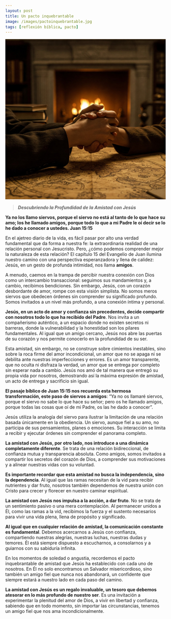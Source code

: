 ```yaml
---
layout: post
title: Un pacto inquebrantable
image: /images/pactoinquebrantable.jpg
tags: [reflexión bíblica, pacto]
---
```

![Pacto](/images/pactoinquebrantable.jpg)

> ***Descubriendo la Profundidad de la Amistad con Jesús***

**Ya no los llamo siervos, porque el siervo no está al tanto de lo que hace su amo; los he llamado amigos, porque todo lo que a mi Padre le oí decir se lo he dado a conocer a ustedes. Juan 15:15**

En el ajetreo diario de la vida, es fácil pasar por alto una verdad fundamental que da forma a nuestra fe: la extraordinaria realidad de una relación personal con Jesucristo. Pero, ¿cómo podemos comprender mejor la naturaleza de esta relación? El capítulo 15 del Evangelio de Juan ilumina nuestro camino con una perspectiva esperanzadora y llena de calidez: Jesús, en un gesto de profunda intimidad, nos llama **amigos**.

A menudo, caemos en la trampa de percibir nuestra conexión con Dios como un intercambio transaccional: seguimos sus mandamientos y, a cambio, recibimos bendiciones. Sin embargo, Jesús, con un corazón desbordante de amor, rompe con esta visión simplista. No somos meros siervos que obedecen órdenes sin comprender su significado profundo. Somos invitados a un nivel más profundo, a una conexión íntima y personal.

**Jesús, en un acto de amor y confianza sin precedentes, decide compartir con nosotros todo lo que ha recibido del Padre**. Nos invita a un compañerismo auténtico, a un espacio donde no existen secretos ni barreras, donde la vulnerabilidad y la honestidad son los pilares fundamentales. Al igual que un amigo cercano, Jesús nos abre las puertas de su corazón y nos permite conocerlo en la profundidad de su ser.

Esta amistad, sin embargo, no se construye sobre cimientos inestables, sino sobre la roca firme del amor incondicional, un amor que no se apaga ni se debilita ante nuestras imperfecciones y errores. Es un amor transparente, que no oculta ni disfraza la verdad, un amor que se entrega por completo sin esperar nada a cambio. Jesús nos amó de tal manera que entregó su propia vida por nosotros, demostrando así la máxima expresión de amistad, un acto de entrega y sacrificio sin igual.

**El pasaje bíblico de Juan 15:15 nos recuerda esta hermosa transformación, este paso de siervos a amigos**: “Ya no os llamaré siervos, porque el siervo no sabe lo que hace su señor; pero os he llamado amigos, porque todas las cosas que oí de mi Padre, os las he dado a conocer”.

Jesús utiliza la analogía del siervo para ilustrar la limitación de una relación basada únicamente en la obediencia. Un siervo, aunque fiel a su amo, no participa de sus pensamientos, planes o emociones. Su interacción se limita a recibir y ejecutar órdenes sin comprender el panorama completo.

**La amistad con Jesús, por otro lado, nos introduce a una dinámica completamente diferente**. Se trata de una relación bidireccional, de confianza mutua y transparencia absoluta. Como amigos, somos invitados a compartir los secretos del corazón de Dios, a comprender sus motivaciones y a alinear nuestras vidas con su voluntad.

**Es importante recordar que esta amistad no busca la independencia, sino la dependencia**. Al igual que las ramas necesitan de la vid para recibir nutrientes y dar fruto, nosotros también dependemos de nuestra unión con Cristo para crecer y florecer en nuestro caminar espiritual.

**La amistad con Jesús nos impulsa a la acción, a dar fruto**. No se trata de un sentimiento pasivo o una mera contemplación. Al permanecer unidos a Él, como las ramas a la vid, recibimos la fuerza y el sustento necesarios para vivir una vida plena, llena de propósito y significado.

**Al igual que en cualquier relación de amistad, la comunicación constante es fundamental**. Debemos acercarnos a Jesús con confianza, compartiendo nuestras alegrías, nuestras luchas, nuestras dudas y temores. Él está siempre dispuesto a escucharnos, a consolarnos y a guiarnos con su sabiduría infinita.

En los momentos de soledad o angustia, recordemos el pacto inquebrantable de amistad que Jesús ha establecido con cada uno de nosotros. En Él no solo encontramos un Salvador misericordioso, sino también un amigo fiel que nunca nos abandonará, un confidente que siempre estará a nuestro lado en cada paso del camino.

**La amistad con Jesús es un regalo invaluable, un tesoro que debemos atesorar en lo más profundo de nuestro ser**. Es una invitación a experimentar la plenitud del amor de Dios, a vivir en libertad y confianza, sabiendo que en todo momento, sin importar las circunstancias, tenemos un amigo fiel que nos ama incondicionalmente.
